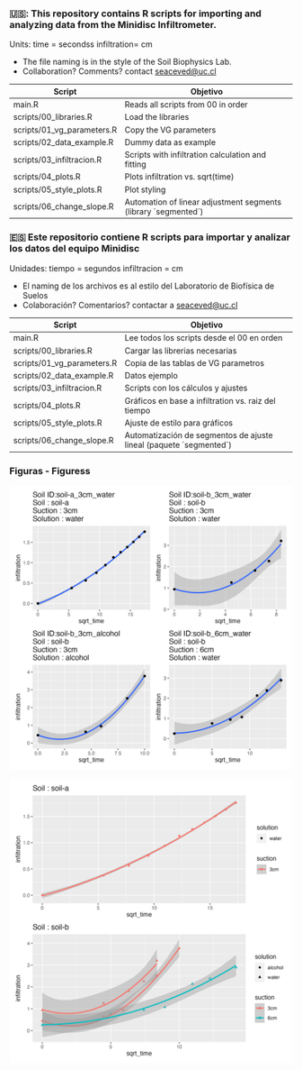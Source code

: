 
### 🇺🇸: This repository contains R scripts for importing and analyzing data from the Minidisc Infiltrometer.


Units:
time = secondss
infiltration= cm

* The file naming is in the style of the Soil Biophysics Lab.
* Collaboration? Comments? contact seaceved@uc.cl

| Script | Objetivo |
| ------------- | ------------- |
| main.R  | Reads all scripts from 00 in order |
| scripts/00_libraries.R  | Load the libraries  |
| scripts/01_vg_parameters.R  | Copy the VG parameters  |
| scripts/02_data_example.R  | Dummy data as example  |
| scripts/03_infiltracion.R  | Scripts with infiltration calculation and fitting  |
| scripts/04_plots.R  | Plots infiltration vs. sqrt(time)  |
| scripts/05_style_plots.R  | Plot styling  |
| scripts/06_change_slope.R  | Automation of linear adjustment segments (library ´segmented´)  |

### :es: Este repositorio contiene R scripts para importar y analizar los datos del equipo Minidisc

Unidades:
tiempo = segundos
infiltracion = cm

* El naming de los archivos es al estilo del Laboratorio de Biofísica de Suelos
* Colaboración? Comentarios? contactar a seaceved@uc.cl

| Script | Objetivo |
| ------------- | ------------- |
| main.R  | Lee todos los scripts desde el 00 en orden |
| scripts/00_libraries.R  | Cargar las librerias necesarias  |
| scripts/01_vg_parameters.R  | Copia de las tablas de VG parametros  |
| scripts/02_data_example.R  | Datos ejemplo  |
| scripts/03_infiltracion.R  | Scripts con los cálculos y ajustes  |
| scripts/04_plots.R  | Gráficos en base a infiltration vs. raiz del tiempo  |
| scripts/05_style_plots.R  | Ajuste de estilo para gráficos  |
| scripts/06_change_slope.R  | Automatización de segmentos de ajuste lineal (paquete ´segmented´)  |

### Figuras - Figuress

![plot_1](https://github.com/Saryace/minidiskR/blob/main/figures/plot_bysoilID_plot.png?raw=true)

![plot_2](https://github.com/Saryace/minidiskR/blob/main/figures/plot_bysoil_plot.png?raw=true)
